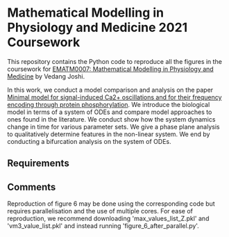 # Mathematical Modelling in Physiology and Medicine 2021 Coursework

This repository contains the Python code to reproduce all the figures in the coursework for [EMATM0007: Mathematical Modelling in Physiology and Medicine](https://www.bris.ac.uk/unit-programme-catalogue/UnitDetails.jsa;jsessionid=557B7CD21C5BEDD4093DA92C0DA5C5F4?ayrCode=31%2F32&unitCode=EMATM0007) by Vedang Joshi.

In this work, we conduct a model comparison and analysis on the paper [Minimal model for signal-induced Ca2+ oscillations and for their frequency encoding through protein phosphorylation](https://www.pnas.org/content/pnas/87/4/1461.full.pdf). We introduce the biological model in terms of a system of ODEs and compare model approaches to ones found in the literature. We conduct show how the system dynamics change in time for various parameter sets. We give a phase plane analysis to qualitatively determine features in the non-linear system. We end by conducting a bifurcation analysis on the system of ODEs. 

## Requirements

## Comments
Reproduction of figure 6 may be done using the corresponding code but requires parallelisation and the use of multiple cores. For ease of reproduction, we recommend downloading 'max_values_list_Z.pkl' and 'vm3_value_list.pkl' and instead running 'figure_6_after_parallel.py'.
